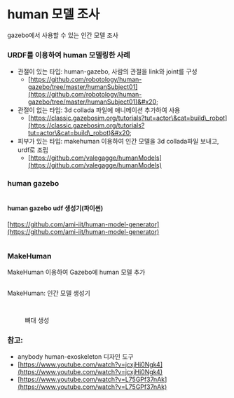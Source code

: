 # human  모델 조사

gazebo에서 사용할 수 있는 인간 모델 조사

### URDF를 이용하여 human 모델링한 사례&#x20;

* 관절이 있는 타입: human-gazebo, 사람의 관절을 link와 joint를 구성
  * [https://github.com/robotology/human-gazebo/tree/master/humanSubject01](https://github.com/robotology/human-gazebo/tree/master/humanSubject01)&#x20;
* 관절이 없는 타입:  3d collada 파일에 애니메이션 추가하여 사용
  * [https://classic.gazebosim.org/tutorials?tut=actor\&cat=build\_robot](https://classic.gazebosim.org/tutorials?tut=actor\&cat=build\_robot)&#x20;
* 피부가 있는 타입: makehuman 이용하여 인간 모델을 3d collada파일 보내고, urdf로 조립&#x20;
  * [https://github.com/valegagge/humanModels](https://github.com/valegagge/humanModels)

### human gazebo

<figure><img src="https://user-images.githubusercontent.com/35487806/84712016-e2377900-af67-11ea-8c5e-8a7084f474a7.png" alt=""><figcaption></figcaption></figure>

#### human gazebo udf 생성기(파이썬)

[https://github.com/ami-iit/human-model-generator](https://github.com/ami-iit/human-model-generator)

<figure><img src="https://user-images.githubusercontent.com/10923418/129881033-4b926fa2-993c-4b92-b4af-f1f768940d56.png" alt=""><figcaption></figcaption></figure>

### MakeHuman

MakeHuman 이용하여 Gazebo에 human 모델 추가&#x20;

<figure><img src="https://i.imgur.com/tYoPEKS.png" alt=""><figcaption></figcaption></figure>

MakeHuman: 인간 모델 생성기&#x20;

<div>

<figure><img src="https://i.imgur.com/OMvtscg.png" alt=""><figcaption></figcaption></figure>

 

<figure><img src="https://i.imgur.com/YKJTv62.png" alt=""><figcaption><p>뼈대 생성</p></figcaption></figure>

</div>

### 참고:

* anybody human-exoskeleton 디자인 도구
* [https://www.youtube.com/watch?v=jcxjHi0Ngk4](https://www.youtube.com/watch?v=jcxjHi0Ngk4)
* [https://www.youtube.com/watch?v=L75GPf37nAk](https://www.youtube.com/watch?v=L75GPf37nAk)

<div>

<figure><img src="https://i.imgur.com/L5jk53f.png" alt=""><figcaption></figcaption></figure>

 

<figure><img src="https://i.imgur.com/Vmj3fHt.png" alt=""><figcaption></figcaption></figure>

</div>



